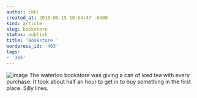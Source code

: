 ```yaml
---
author: cbhl
created_at: 2010-09-15 18:54:47 -0400
kind: article
slug: bookstore
status: publish
title: 'Bookstore '
wordpress_id: '463'
tags:
- '365'
---
```


![image](http://images.azuresky.ca/blog/wp-content/uploads/2010/09/wpid-IMG_20100915_155027.jpg)
The waterloo bookstore was giving a can of iced tea with every purchase.
It took about half an hour to get in to buy something in the first
place. Silly lines.
